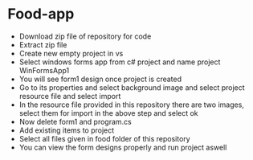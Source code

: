 # Food-app
- Download zip file of repository for code
- Extract zip file
- Create new empty project in vs
- Select windows forms app from c# project and name project WinFormsApp1
- You will see form1 design once project is created
- Go to its properties and select background image and select project resource file and select import
- In the resource file provided in this repository there are two images, select them for import in the above step and select ok
- Now delete form1 and program.cs
- Add existing items to project
- Select all files given in food folder of this repository
- You can view the form designs properly and run project aswell
